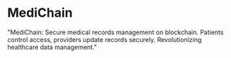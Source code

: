 # MediChain
"MediChain: Secure medical records management on blockchain. Patients control access, providers update records securely. Revolutionizing healthcare data management."
